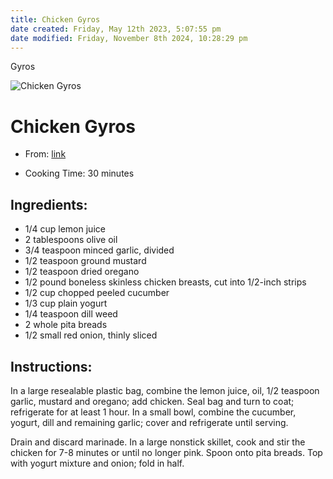 ```yaml
---
title: Chicken Gyros
date created: Friday, May 12th 2023, 5:07:55 pm
date modified: Friday, November 8th 2024, 10:28:29 pm
---
```


Gyros

![Chicken Gyros](https://tmbidigitalassetsazure.blob.core.windows.net/rms3-prod/attachments/37/1200x1200/Chicken-Gyros_exps23685_BOS3149327B02_08_4bC_RMS.jpg)

# Chicken Gyros

- From: [link](https://www.tasteofhome.com/recipes/chicken-gyros/.md)

- Cooking Time: 30 minutes

## Ingredients:

- 1/4 cup lemon juice
- 2 tablespoons olive oil
- 3/4 teaspoon minced garlic, divided
- 1/2 teaspoon ground mustard
- 1/2 teaspoon dried oregano
- 1/2 pound boneless skinless chicken breasts, cut into 1/2-inch
  strips
- 1/2 cup chopped peeled cucumber
- 1/3 cup plain yogurt
- 1/4 teaspoon dill weed
- 2 whole pita breads
- 1/2 small red onion, thinly sliced

## Instructions:

In a large resealable plastic bag, combine the lemon juice, oil, 1/2
teaspoon garlic, mustard and oregano; add chicken. Seal bag and turn to
coat; refrigerate for at least 1 hour. In a small bowl, combine the
cucumber, yogurt, dill and remaining garlic; cover and refrigerate until
serving.

Drain and discard marinade. In a large nonstick skillet, cook and stir
the chicken for 7-8 minutes or until no longer pink. Spoon onto pita
breads. Top with yogurt mixture and onion; fold in half.
